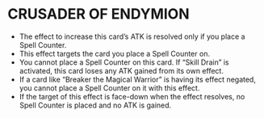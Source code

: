 
# CRUSADER OF ENDYMION

*   The effect to increase this card’s ATK is resolved only if you place a Spell Counter.
*   This effect targets the card you place a Spell Counter on.
*   You cannot place a Spell Counter on this card. If “Skill Drain” is activated, this card loses any ATK gained from its own effect.
*   If a card like “Breaker the Magical Warrior” is having its effect negated, you cannot place a Spell Counter on it with this effect.
*   If the target of this effect is face-down when the effect resolves, no Spell Counter is placed and no ATK is gained.

  